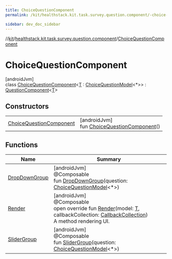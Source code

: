 ```yaml
---
title: ChoiceQuestionComponent
permalink: /kit/healthstack.kit.task.survey.question.component/-choice-question-component/index.html

sidebar: dev_doc_sidebar
---
```

//[kit](../../../index.html)/[healthstack.kit.task.survey.question.component](../index.html)/[ChoiceQuestionComponent](index.html)



# ChoiceQuestionComponent



[androidJvm]\
class [ChoiceQuestionComponent](index.html)&lt;[T](index.html) : [ChoiceQuestionModel](../../healthstack.kit.task.survey.question.model/-choice-question-model/index.html)&lt;*&gt;&gt; : [QuestionComponent](../-question-component/index.html)&lt;[T](index.html)&gt;



## Constructors


| | |
|---|---|
| [ChoiceQuestionComponent](-choice-question-component.html) | [androidJvm]<br>fun [ChoiceQuestionComponent](-choice-question-component.html)() |


## Functions


| Name | Summary |
|---|---|
| [DropDownGroup](-drop-down-group.html) | [androidJvm]<br>@Composable<br>fun [DropDownGroup](-drop-down-group.html)(question: [ChoiceQuestionModel](../../healthstack.kit.task.survey.question.model/-choice-question-model/index.html)&lt;*&gt;) |
| [Render](-render.html) | [androidJvm]<br>@Composable<br>open override fun [Render](-render.html)(model: [T](index.html), callbackCollection: [CallbackCollection](../../healthstack.kit.task.base/-callback-collection/index.html))<br>A method rendering UI. |
| [SliderGroup](-slider-group.html) | [androidJvm]<br>@Composable<br>fun [SliderGroup](-slider-group.html)(question: [ChoiceQuestionModel](../../healthstack.kit.task.survey.question.model/-choice-question-model/index.html)&lt;*&gt;) |

